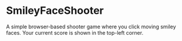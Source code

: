 # SmileyFaceShooter
A simple browser-based shooter game where you click moving smiley faces.
Your current score is shown in the top-left corner.
